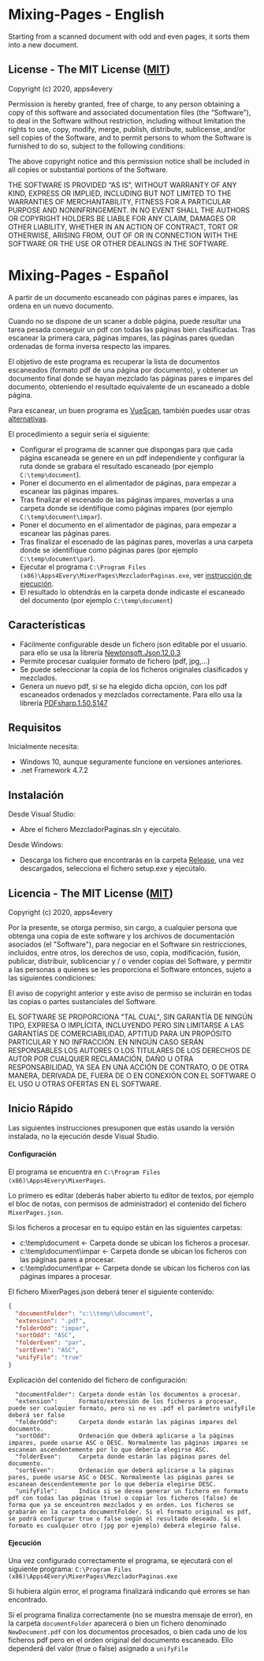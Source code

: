 # Mixing-Pages - English

Starting from a scanned document with odd and even pages, it sorts them into a new document.

## License - The MIT License ([MIT](https://en.wikipedia.org/wiki/MIT_License))

Copyright (c) 2020, apps4every

Permission is hereby granted, free of charge, to any person obtaining a copy of this software and associated documentation files 
(the “Software”), to deal in the Software without restriction, including without limitation the rights to use, copy, modify, merge, 
publish, distribute, sublicense, and/or sell copies of the Software, and to permit persons to whom the Software is furnished to do 
so, subject to the following conditions:

The above copyright notice and this permission notice shall be included in all copies or substantial portions of the Software.

THE SOFTWARE IS PROVIDED “AS IS”, WITHOUT WARRANTY OF ANY KIND, EXPRESS OR IMPLIED, INCLUDING BUT NOT LIMITED TO THE WARRANTIES OF 
MERCHANTABILITY, FITNESS FOR A PARTICULAR PURPOSE AND NONINFRINGEMENT. IN NO EVENT SHALL THE AUTHORS OR COPYRIGHT HOLDERS BE LIABLE 
FOR ANY CLAIM, DAMAGES OR OTHER LIABILITY, WHETHER IN AN ACTION OF CONTRACT, TORT OR OTHERWISE, ARISING FROM, OUT OF OR IN CONNECTION 
WITH THE SOFTWARE OR THE USE OR OTHER DEALINGS IN THE SOFTWARE.

# Mixing-Pages - Español

A partir de un documento escaneado con páginas pares e impares, las ordena en un nuevo documento.

Cuando no se dispone de un scaner a doble página, puede resultar una tarea pesada conseguir un pdf con todas las páginas bien clasificadas. Tras escanear la primera cara, páginas impares, las páginas pares quedan ordenadas de forma inversa respecto las impares. 

El objetivo de este programa es recuperar la lista de documentos escaneados (formato pdf de una página por documento), y obtener un documento final donde se hayan mezclado las páginas pares e impares del documento, obteniendo el resultado equivalente de un escaneado a doble página.

Para escanear, un buen programa es [VueScan](https://www.hamrick.com/), también puedes usar otras [alternativas](https://alternativasde.com/tools/vuescan).

El procedimiento a seguir sería el siguiente:
- Configurar el programa de scanner que dispongas para que cada página escaneada se genere en un pdf independiente y configurar la ruta donde se grabara el resultado escaneado (por ejemplo `C:\temp\document`).
- Poner el documento en el alimentador de páginas, para empezar a escanear las páginas impares.
- Tras finalizar el escenado de las páginas impares, moverlas a una carpeta donde se identifique como páginas impares (por ejemplo `C:\temp\document\impar`).
- Poner el documento en el alimentador de páginas, para empezar a escanear las páginas pares.
- Tras finalizar el escenado de las páginas pares, moverlas a una carpeta donde se identifique como páginas pares (por ejemplo `C:\temp\document\par`).
- Ejecutar el programa `C:\Program Files (x86)\Apps4Every\MixerPages\MezcladorPaginas.exe`, ver [instrucción de ejecución](https://github.com/apps4every/Mixing-Pages/blob/master/README.md#ejecuci%C3%B3n).
- El resultado lo obtendrás en la carpeta donde indicaste el escaneado del documento (por ejemplo `C:\temp\document`)

## Características
- Fácilmente configurable desde un fichero json editable por el usuario. para ello se usa la librería [Newtonsoft.Json.12.0.3](https://www.newtonsoft.com/json)
- Permite procesar cualquier formato de fichero (pdf, jpg,...)
- Se puede seleccionar la copia de los ficheros originales clasificados y mezclados.
- Genera un nuevo pdf, si se ha elegido dicha opción, con los pdf escaneados ordenados y mezclados correctamente. Para ello usa la librería [PDFsharp.1.50.5147](http://www.pdfsharp.net/)

## Requisitos
Inicialmente necesita:
- Windows 10, aunque seguramente funcione en versiones anteriores.
- .net Framework 4.7.2

## Instalación
Desde Visual Studio:
- Abre el fichero MezcladorPaginas.sln y ejecútalo.

Desde Windows:
- Descarga los fichero que encontrarás en la carpeta [Release](https://github.com/apps4every/Mixing-Pages/tree/master/MixerPagesInstaller/Release), una vez descargados, selecciona el fichero setup.exe y ejecútalo.

## Licencia - The MIT License ([MIT](https://es.wikipedia.org/wiki/Licencia_MIT))

Copyright (c) 2020, apps4every

Por la presente, se otorga permiso, sin cargo, a cualquier persona que obtenga una copia de este software y los archivos de documentación asociados
(el "Software"), para negociar en el Software sin restricciones, incluidos, entre otros, los derechos de uso, copia, modificación, fusión,
publicar, distribuir, sublicenciar y / o vender copias del Software, y permitir a las personas a quienes se les proporciona el Software
entonces, sujeto a las siguientes condiciones:

El aviso de copyright anterior y este aviso de permiso se incluirán en todas las copias o partes sustanciales del Software.

EL SOFTWARE SE PROPORCIONA "TAL CUAL", SIN GARANTÍA DE NINGÚN TIPO, EXPRESA O IMPLÍCITA, INCLUYENDO PERO SIN LIMITARSE A LAS GARANTÍAS DE
COMERCIABILIDAD, APTITUD PARA UN PROPÓSITO PARTICULAR Y NO INFRACCIÓN. EN NINGÚN CASO SERÁN RESPONSABLES LOS AUTORES O LOS TITULARES DE LOS DERECHOS DE AUTOR
POR CUALQUIER RECLAMACIÓN, DAÑO U OTRA RESPONSABILIDAD, YA SEA EN UNA ACCIÓN DE CONTRATO, O DE OTRA MANERA, DERIVADA DE, FUERA DE O EN CONEXIÓN
CON EL SOFTWARE O EL USO U OTRAS OFERTAS EN EL SOFTWARE.

## Inicio Rápido

Las siguientes instrucciones presuponen que estás usando la versión instalada, no la ejecución desde Visual Studio.

#### Configuración

El programa se encuentra en `C:\Program Files (x86)\Apps4Every\MixerPages`.

Lo primero es editar (deberás haber abierto tu editor de textos, por ejemplo el bloc de notas, con permisos de administrador) el contenido del fichero `MixerPages.json`. 

Si los ficheros a procesar en tu equipo están en las siguientes carpetas:

- c:\temp\document        <- Carpeta donde se ubican los ficheros a procesar.
- c:\temp\document\impar  <- Carpeta donde se ubican los ficheros con las páginas pares a procesar.
- c:\temp\document\par    <- Carpeta donde se ubican los ficheros con las páginas impares a procesar.

El fichero MixerPages.json deberá tener el siguiente contenido:
```json
{
  "documentFolder": "c:\\temp\\document",
  "extension": ".pdf",
  "folderOdd": "impar",
  "sortOdd": "ASC",
  "folderEven": "par",
  "sortEven": "ASC",
  "unifyFile": "true"
}
```
Explicación del contenido del fichero de configuración:
```
  "documentFolder": Carpeta donde están los documentos a procesar.
  "extension":      Formato/extensión de los ficheros a procesar, puede ser cualquier formato, pero si no es .pdf el parámetro unifyFile deberá ser false
  "folderOdd":      Carpeta donde estarán las páginas impares del documento.
  "sortOdd":        Ordenación que deberá aplicarse a la páginas impares, puede usarse ASC o DESC. Normalmente las páginas impares se escanean ascendentemente por lo que debería elegirse ASC.
  "folderEven":     Carpeta donde estarán las páginas pares del documento.
  "sortEven":       Ordenación que deberá aplicarse a la páginas pares, puede usarse ASC o DESC. Normalmente las páginas pares se escanean descendentemente por lo que debería elegirse DESC.
  "unifyFile":      Indica si se desea generar un fichero en formato pdf con todas las páginas (true) o copiar los ficheros (false) de forma que ya se enceuntren mezclados y en orden. Los ficheros se grabarán en la carpeta documentFolder. Si el formato original es pdf, se podrá configurar true o false según el resultado deseado. Si el formato es cualquier otro (jpg por ejemplo) deberá elegirse false.
```
#### Ejecución

Una vez configurado correctamente el programa, se ejecutará con el siguiente programa: `C:\Program Files (x86)\Apps4Every\MixerPages\MezcladorPaginas.exe`

Si hubiera algún error, el programa finalizará indicando qué errores se han encontrado.

Si el programa finaliza correctamente (no se muestra mensaje de error), en la carpeta `documentFolder` aparecerá o bien un fichero denominado `NewDocument.pdf` con los documentos procesados, o bien cada uno de los ficheros pdf pero en el orden original del documento escaneado.  Ello dependerá del valor (true o false) asignado a `unifyFile`
